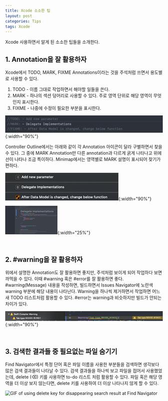 ```yaml
---
title: Xcode 소소한 팁
layout: post
categories: Tips
tags: Xcode
---
```


Xcode 사용하면서 알게 된 소소한 팁들을 소개한다.

## 1. Annotation을 잘 활용하자
Xcode에서 TODO, MARK, FIXME Annotations이라는 것을 주석처럼 쓰면서 용도별로 사용할 수 있다.
1. TODO - 이름 그대로 작업하면서 해야할 일들을 쓴다.
2. MARK - 하나의 섹션 덩어리로 사용할 수 있다. 주로 영역 단위로 해당 영역이 무엇인지 표시한다.
3. FIXME - 나중에 수정이 필요한 부분을 표시한다.

![Xcode Annotiations, TODO, MARK, FIXME](/assets/img/2020/11/02/image1.png){:width="90%"}

Controller Outline에서는 아래와 같이 각 Annotation 아이콘이 달라 구별하면서 찾을 수 있다. 그 중에 MARK Annotation만 다른 annotation과 다르게 굵게 나타나고 위에 선이 나타나 조금 특이하다. Minimap에서는 영역별로 MARK 설명이 표시되어 찾기가 편하다.

![Controller Outline, which shows each annotation has a separate icon](/assets/img/2020/11/02/image2.png){:width="90%"}

![Minimap, which shows a block of section and shows what MARK annotation says](/assets/img/2020/11/02/image3.png){:width="25%"}

<br>

## 2. #warning을 잘 활용하자
위에서 설명한 Annotation도 잘 활용하면 좋지만, 주석처럼 보이게 되어 작업하다 보면 까먹을 수 있다. 이때 #warning 혹은 #error를 잘 활용하면 좋다. #warning(Message) 내용을 작성하면, 빌드하면서 Issues Navigator에 노란색 warning 부분에 해당 내용이 나타난다. Warning을 하나씩 제거하면서 작업하면 어느새 TODO 리스트처럼 활용할 수 있다. #error는 warning과 비슷하지만 빌드가 안되는 차이가 있다.

![#warning, write a message and shows the message at the Issue Navigator](/assets/img/2020/11/02/image4.png){:width="90%"}

<br>

## 3. 검색한 결과들 중 필요없는 파일 숨기기
Find Navigator에서 특정 단어 혹은 파일 이름을 사용한 부분들을 검색하면 생각보다 많은 검색 결과들이 나타날 수 있다. 검색 결과들을 하나씩 보고 파일을 접어서 사용했었는데, delete (⌫) 키를 사용하면 to-do 리스트 처럼 활용할 수 있다. 파일 혹은 해당 영역을 더 이상 보지 않는다면, delete 키를 사용하여 더 이상 나타나지 않게 할 수 있다.

![GIF of using delete key for disappearing search result at Find Navigator](/assets/img/2020/11/02/image5.GIF)